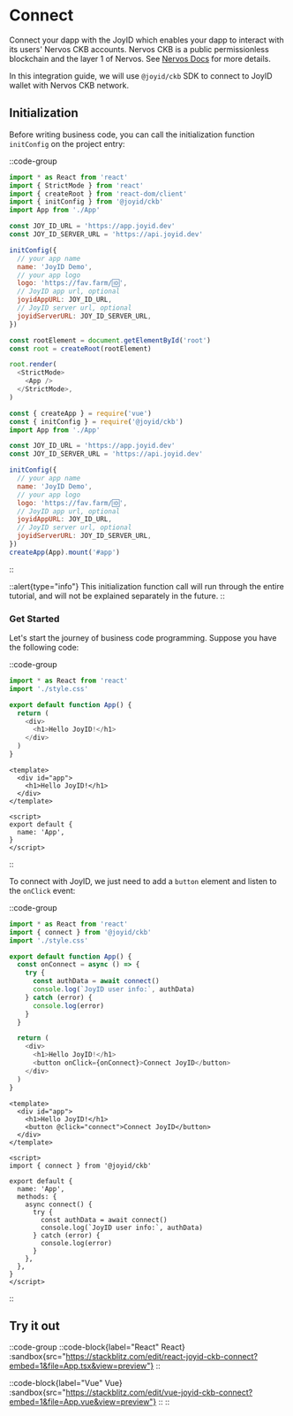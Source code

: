 # Connect

Connect your dapp with the JoyID which enables your dapp to interact with its users' Nervos CKB accounts. Nervos CKB is a public permissionless blockchain and the layer 1 of Nervos. See [Nervos Docs](https://docs.nervos.org/) for more details.

In this integration guide, we will use `@joyid/ckb` SDK to connect to JoyID wallet with Nervos CKB network.

## Initialization

Before writing business code, you can call the initialization function `initConfig` on the project entry:

::code-group

```js [React]
import * as React from 'react'
import { StrictMode } from 'react'
import { createRoot } from 'react-dom/client'
import { initConfig } from '@joyid/ckb'
import App from './App'

const JOY_ID_URL = 'https://app.joyid.dev'
const JOY_ID_SERVER_URL = 'https://api.joyid.dev'

initConfig({
  // your app name
  name: 'JoyID Demo',
  // your app logo
  logo: 'https://fav.farm/🆔',
  // JoyID app url, optional
  joyidAppURL: JOY_ID_URL,
  // JoyID server url, optional
  joyidServerURL: JOY_ID_SERVER_URL,
})

const rootElement = document.getElementById('root')
const root = createRoot(rootElement)

root.render(
  <StrictMode>
    <App />
  </StrictMode>,
)
```

```js [Vue]
const { createApp } = require('vue')
const { initConfig } = require('@joyid/ckb')
import App from './App'

const JOY_ID_URL = 'https://app.joyid.dev'
const JOY_ID_SERVER_URL = 'https://api.joyid.dev'

initConfig({
  // your app name
  name: 'JoyID Demo',
  // your app logo
  logo: 'https://fav.farm/🆔',
  // JoyID app url, optional
  joyidAppURL: JOY_ID_URL,
  // JoyID server url, optional
  joyidServerURL: JOY_ID_SERVER_URL,
})
createApp(App).mount('#app')
```

::

::alert{type="info"}
This initialization function call will run through the entire tutorial, and will not be explained separately in the future.
::

### Get Started

Let's start the journey of business code programming. Suppose you have the following code:

::code-group

```js [React]
import * as React from 'react'
import './style.css'

export default function App() {
  return (
    <div>
      <h1>Hello JoyID!</h1>
    </div>
  )
}
```

```vue [Vue]
<template>
  <div id="app">
    <h1>Hello JoyID!</h1>
  </div>
</template>

<script>
export default {
  name: 'App',
}
</script>
```

::

To connect with JoyID, we just need to add a `button` element and listen to the `onClick` event:

::code-group

```js [React]
import * as React from 'react'
import { connect } from '@joyid/ckb'
import './style.css'

export default function App() {
  const onConnect = async () => {
    try {
      const authData = await connect()
      console.log(`JoyID user info:`, authData)
    } catch (error) {
      console.log(error)
    }
  }

  return (
    <div>
      <h1>Hello JoyID!</h1>
      <button onClick={onConnect}>Connect JoyID</button>
    </div>
  )
}
```

```vue [Vue]
<template>
  <div id="app">
    <h1>Hello JoyID!</h1>
    <button @click="connect">Connect JoyID</button>
  </div>
</template>

<script>
import { connect } from '@joyid/ckb'

export default {
  name: 'App',
  methods: {
    async connect() {
      try {
        const authData = await connect()
        console.log(`JoyID user info:`, authData)
      } catch (error) {
        console.log(error)
      }
    },
  },
}
</script>
```

::

## Try it out

::code-group
::code-block{label="React" React}
:sandbox{src="https://stackblitz.com/edit/react-joyid-ckb-connect?embed=1&file=App.tsx&view=preview"}
::

::code-block{label="Vue" Vue}
:sandbox{src="https://stackblitz.com/edit/vue-joyid-ckb-connect?embed=1&file=App.vue&view=preview"}
::
::
